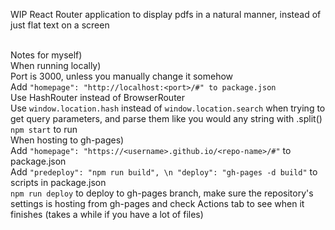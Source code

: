 WIP React Router application to display pdfs in a natural manner, instead of just flat text on a screen <br> <br>

Notes for myself) <br>
    When running locally) <br>
        Port is 3000, unless you manually change it somehow <br>
        Add ```"homepage": "http://localhost:<port>/#" to package.json``` <br>
        Use HashRouter instead of BrowserRouter <br>
        Use ```window.location.hash``` instead of ```window.location.search``` when trying to get query parameters, and parse them like you would any string with .split() <br>
        ```npm start``` to run <br>
    When hosting to gh-pages) <br>
        Add ```"homepage": "https://<username>.github.io/<repo-name>/#"``` to package.json <br>
        Add ```"predeploy": "npm run build", \n "deploy": "gh-pages -d build"``` to scripts in package.json <br>
        ```npm run deploy``` to deploy to gh-pages branch, make sure the repository's settings is hosting from gh-pages and check Actions tab to see when it finishes (takes a while if you have a lot of files) <br>
